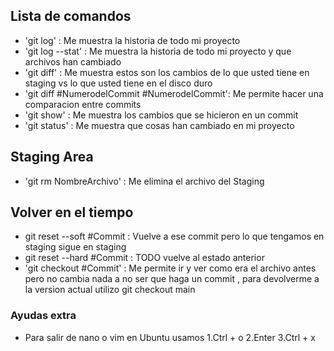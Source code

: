 ## Lista de comandos 
* 'git log' : Me muestra la historia de todo mi proyecto
* 'git log --stat' : Me muestra la historia de todo mi proyecto y que archivos han cambiado
* 'git diff' : Me muestra estos son los cambios de lo que usted tiene en staging vs lo que usted tiene en el disco duro
* 'git diff #NumerodelCommit #NumerodelCommit': Me permite hacer una comparacion entre commits
* 'git show' : Me muestra los cambios que se hicieron en un commit
* 'git status' : Me muestra que cosas han cambiado en mi proyecto

## Staging Area
* 'git rm NombreArchivo' : Me elimina el archivo del Staging

## Volver en el tiempo
* git reset --soft #Commit : Vuelve a ese commit pero lo que tengamos en staging sigue en staging
* git reset --hard #Commit : TODO vuelve al estado anterior
* 'git checkout #Commit' : Me permite ir y ver como era el archivo antes pero no cambia nada a no ser que haga un commit , para devolverme a la version actual utilizo git checkout main

### Ayudas extra
* Para salir de nano o vim en Ubuntu usamos 
1.Ctrl + o
2.Enter
3.Ctrl + x

